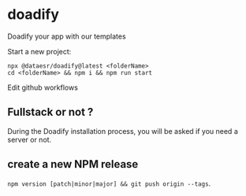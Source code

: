 # doadify
Doadify your app with our templates

Start a new project:

```
npx @dataesr/doadify@latest <folderName>
cd <folderName> && npm i && npm run start
```

Edit github workflows

## Fullstack or not ?

During the Doadify installation process, you will be asked if you need a server or not.

## create a new NPM release

`npm version [patch|minor|major] && git push origin --tags`.